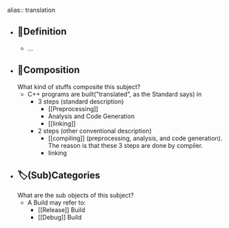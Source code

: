 alias:: translation

- ## 📝Definition
	- ...
- ## 🧪Composition
  What kind of stuffs composite this subject?
	- C++ programs are built("translated", as the Standard says) in
		- 3 steps (standard description)
			- [[Preprocessing]]
			- Analysis and Code Generation
			- [[linking]]
		- 2 steps (other conventional description)
			- [[compiling]] (preprocessing, analysis, and code generation). The reason is that these 3 steps are done by compiler.
			- linking
- ## 🏷(Sub)Categories
  What are the sub objects of this subject?
	- A Build may refer to:
		- [[Release]] Build
		- [[Debug]] Build